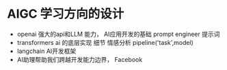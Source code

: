 # AIGC 学习方向的设计

- openai
    强大的api和LLM 能力， AI应用开发的基础 
    prompt engineer  提示词 
- transformers
    ai 的底层实现  细节 
    情感分析 pipeline('task',model) 
- langchain
    AI开发框架 
- AI助理帮助我们跨越开发能力边界， Facebook